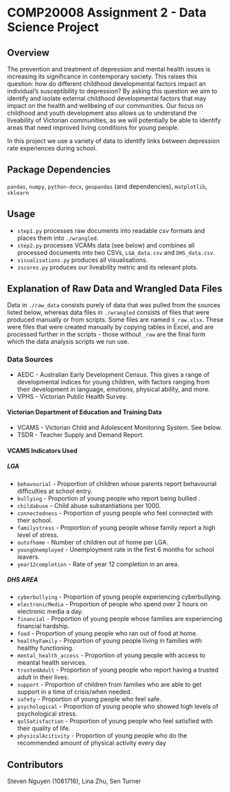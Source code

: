 # COMP20008 Assignment 2 - Data Science Project

## Overview

The prevention and treatment of depression and mental health issues is increasing its significance in contemporary society. This raises this question: how do different childhood developmental factors impact an individual’s susceptibility to depression? By asking this question we aim to identify and isolate external childhood developmental factors that may impact on the health and wellbeing of our communities. Our focus on childhood and youth development also allows us to understand the liveability of Victorian communities, as we will potentially be able to identify areas that need improved living conditions for young people. 

In this project we use a variety of data to identify links between depression rate experiences during school.

## Package Dependencies

`pandas`, `numpy`, `python-docx`, `geopandas` (and dependencies), `matplotlib`, `sklearn`

## Usage

* `step1.py` processes raw documents into readable csv formats and places them into `./wrangled`.
* `step2.py` processes VCAMs data (see below) and combines all processed documents into two CSVs, `LGA_data.csv` and `DHS_data.csv`.
* `visualisations.py` produces all visualisations.
* `zscores.py` produces our liveability metric and its relevant plots.

## Explanation of Raw Data and Wrangled Data Files

Data in `./raw_data` consists purely of data that was pulled from the sources listed below, whereas data files in `./wrangled` consists of files that were produced manually or from scripts. Some files are named `X_raw.xlsx`. These were files that were created manually by copying tables in Excel, and are processed further in the scripts - those without `_raw` are the final form which the data analysis scripts we run use.

### Data Sources
* AEDC - Australian Early Development Census. This gives a range of developmental indices for young children, with factors ranging from their development in language, emotions, physical ability, and more.
* VPHS - Victorian Public Health Survey.

#### Victorian Department of Education and Training Data

* VCAMS - Victorian Child and Adolescent Monitoring System. See below.
* TSDR - Teacher Supply and Demand Report. 

#### VCAMS Indicators Used

##### LGA

* `behavourial` - Proportion of children whose parents report behavourial difficulties at school entry.
* `bullying` - Proportion of young people who report being bullied .
* `childabuse` - Child abuse substantiations per 1000.
* `connectedness` - Proportion of young people who feel connected with their school.
* `familystress` - Proportion of young people whose family report a high level of stress.
* `outofhome` - Number of children out of home per LGA.
* `youngUnemployed` - Unemployment rate in the first 6 months for school leavers.
* `year12completion` - Rate of year 12 completion in an area.

##### DHS AREA

* `cyberbullying` - Proportion of young people experiencing cyberbullying.
* `electronicMedia` - Proportion of people who spend over 2 hours on electronic media a day.
* `financial` - Proportion of young people whose families are experiencing financial hardship.
* `food` - Proportion of young people who ran out of food at home.
* `healthyFamily` - Proportion of young people living in families with healthy functioning.
* `mental_health_access` - Proportion of young people with access to meantal health services.
* `trustedAdult` - Proportion of young people who report having a trusted adult in their lives.
* `support` - Proportion of children from families who are able to get support in a time of crisis/when needed.
* `safety` - Proportion of young people who feel safe.
* `psychological` - Proportion of young people who showed high levels of psychological stress.
* `qolSatisfaction` - Proportion of young people who feel satisfied with their quality of life.
* `physicalAcitivity` - Proportion of young people who do the recommended amount of physical activity every day

## Contributors
Steven Nguyen (1081716), Lina Zhu, Sen Turner 



